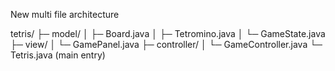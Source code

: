 New multi file architecture

tetris/
 ├─ model/
 │   ├─ Board.java
 │   ├─ Tetromino.java
 │   └─ GameState.java
 ├─ view/
 │   └─ GamePanel.java
 ├─ controller/
 │   └─ GameController.java
 └─ Tetris.java   (main entry)
